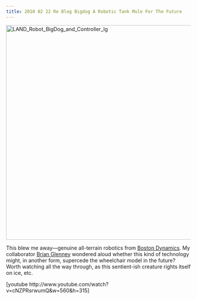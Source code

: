 ```yaml
---
title: 2010 02 22 Re Blog Bigdog A Robotic Tank Mule For The Future
---
```


<p><a href="http://ablersite.files.wordpress.com/2010/02/land_robot_bigdog_and_controller_lg.jpg"><img class="alignnone size-full wp-image-4615" alt="LAND_Robot_BigDog_and_Controller_lg" src="{{ site.baseurl }}/uploads/land_robot_bigdog_and_controller_lg.jpg" width="610" height="584" /></a></p>
<p>This blew me away—genuine all-terrain robotics from <a href="http://www.bostondynamics.com/robot_bigdog.html">Boston Dynamics</a>. My collaborator <a href="http://ppl.gordon.edu/people.php#contact">Brian Glenney</a> wondered aloud whether this kind of technology might, in another form, supercede the wheelchair model in the future? Worth watching all the way through, as this sentient-ish creature rights itself on ice, etc.</p>
<p>[youtube http://www.youtube.com/watch?v=cNZPRsrwumQ&amp;w=560&amp;h=315]</p>
